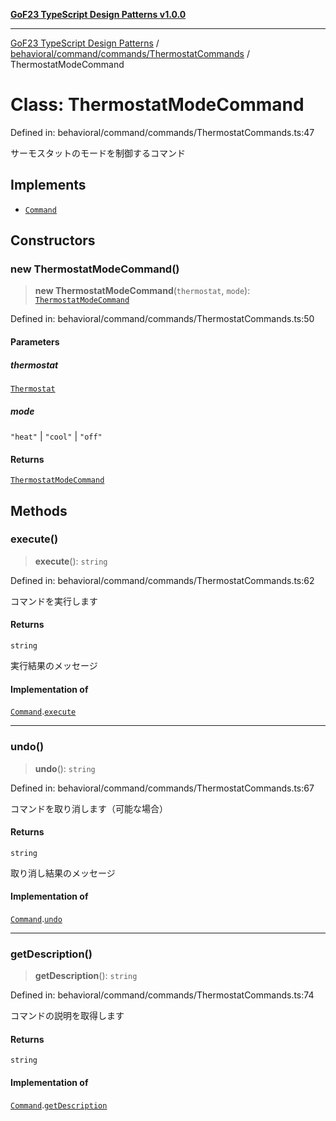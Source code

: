 [**GoF23 TypeScript Design Patterns v1.0.0**](../../../../../README.md)

***

[GoF23 TypeScript Design Patterns](../../../../../README.md) / [behavioral/command/commands/ThermostatCommands](../README.md) / ThermostatModeCommand

# Class: ThermostatModeCommand

Defined in: behavioral/command/commands/ThermostatCommands.ts:47

サーモスタットのモードを制御するコマンド

## Implements

- [`Command`](../../../Command/interfaces/Command.md)

## Constructors

### new ThermostatModeCommand()

> **new ThermostatModeCommand**(`thermostat`, `mode`): [`ThermostatModeCommand`](ThermostatModeCommand.md)

Defined in: behavioral/command/commands/ThermostatCommands.ts:50

#### Parameters

##### thermostat

[`Thermostat`](../../../devices/Thermostat/classes/Thermostat.md)

##### mode

`"heat"` | `"cool"` | `"off"`

#### Returns

[`ThermostatModeCommand`](ThermostatModeCommand.md)

## Methods

### execute()

> **execute**(): `string`

Defined in: behavioral/command/commands/ThermostatCommands.ts:62

コマンドを実行します

#### Returns

`string`

実行結果のメッセージ

#### Implementation of

[`Command`](../../../Command/interfaces/Command.md).[`execute`](../../../Command/interfaces/Command.md#execute)

***

### undo()

> **undo**(): `string`

Defined in: behavioral/command/commands/ThermostatCommands.ts:67

コマンドを取り消します（可能な場合）

#### Returns

`string`

取り消し結果のメッセージ

#### Implementation of

[`Command`](../../../Command/interfaces/Command.md).[`undo`](../../../Command/interfaces/Command.md#undo)

***

### getDescription()

> **getDescription**(): `string`

Defined in: behavioral/command/commands/ThermostatCommands.ts:74

コマンドの説明を取得します

#### Returns

`string`

#### Implementation of

[`Command`](../../../Command/interfaces/Command.md).[`getDescription`](../../../Command/interfaces/Command.md#getdescription)
